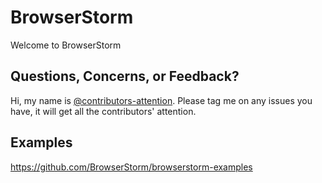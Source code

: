 # BrowserStorm

Welcome to BrowserStorm

## Questions, Concerns, or Feedback?

Hi, my name is [@contributors-attention](https://github.com/contributors-attention). Please tag me on any issues you have, it will get all the contributors' attention.

## Examples

https://github.com/BrowserStorm/browserstorm-examples
